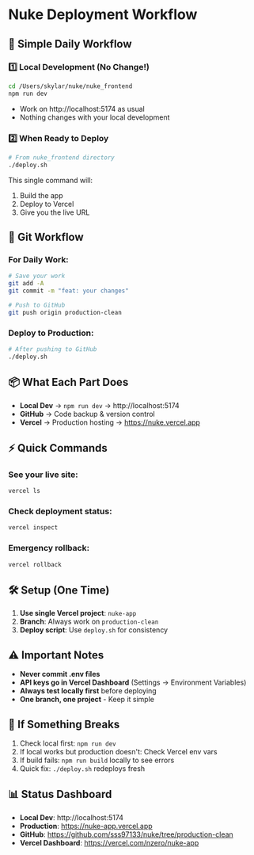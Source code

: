 # Nuke Deployment Workflow

## 🎯 Simple Daily Workflow

### 1️⃣ Local Development (No Change!)
```bash
cd /Users/skylar/nuke/nuke_frontend
npm run dev
```
- Work on http://localhost:5174 as usual
- Nothing changes with your local development

### 2️⃣ When Ready to Deploy
```bash
# From nuke_frontend directory
./deploy.sh
```
This single command will:
1. Build the app
2. Deploy to Vercel
3. Give you the live URL

## 🔄 Git Workflow

### For Daily Work:
```bash
# Save your work
git add -A
git commit -m "feat: your changes"

# Push to GitHub
git push origin production-clean
```

### Deploy to Production:
```bash
# After pushing to GitHub
./deploy.sh
```

## 📦 What Each Part Does

- **Local Dev** → `npm run dev` → http://localhost:5174
- **GitHub** → Code backup & version control
- **Vercel** → Production hosting → https://nuke.vercel.app

## ⚡ Quick Commands

### See your live site:
```bash
vercel ls
```

### Check deployment status:
```bash
vercel inspect
```

### Emergency rollback:
```bash
vercel rollback
```

## 🛠️ Setup (One Time)

1. **Use single Vercel project**: `nuke-app`
2. **Branch**: Always work on `production-clean`
3. **Deploy script**: Use `deploy.sh` for consistency

## ⚠️ Important Notes

- **Never commit .env files**
- **API keys go in Vercel Dashboard** (Settings → Environment Variables)
- **Always test locally first** before deploying
- **One branch, one project** - Keep it simple

## 🚨 If Something Breaks

1. Check local first: `npm run dev`
2. If local works but production doesn't: Check Vercel env vars
3. If build fails: `npm run build` locally to see errors
4. Quick fix: `./deploy.sh` redeploys fresh

## 📊 Status Dashboard

- **Local Dev**: http://localhost:5174
- **Production**: https://nuke-app.vercel.app
- **GitHub**: https://github.com/sss97133/nuke/tree/production-clean
- **Vercel Dashboard**: https://vercel.com/nzero/nuke-app
